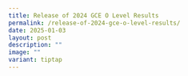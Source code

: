 ```yaml
---
title: Release of 2024 GCE O Level Results
permalink: /release-of-2024-gce-o-level-results/
date: 2025-01-03
layout: post
description: ""
image: ""
variant: tiptap
---
```

